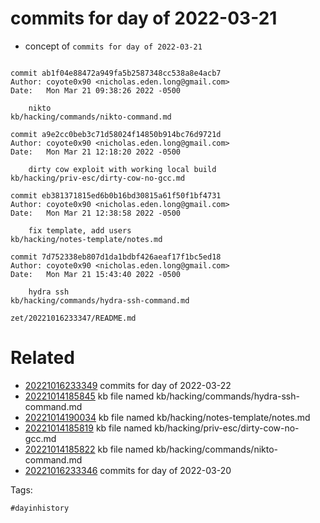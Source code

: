 # commits for day of 2022-03-21

- concept of `commits for day of 2022-03-21`

```

commit ab1f04e88472a949fa5b2587348cc538a8e4acb7
Author: coyote0x90 <nicholas.eden.long@gmail.com>
Date:   Mon Mar 21 09:38:26 2022 -0500

    nikto
kb/hacking/commands/nikto-command.md

commit a9e2cc0beb3c71d58024f14850b914bc76d9721d
Author: coyote0x90 <nicholas.eden.long@gmail.com>
Date:   Mon Mar 21 12:18:20 2022 -0500

    dirty cow exploit with working local build
kb/hacking/priv-esc/dirty-cow-no-gcc.md

commit eb381371815ed6b0b16bd30815a61f50f1bf4731
Author: coyote0x90 <nicholas.eden.long@gmail.com>
Date:   Mon Mar 21 12:38:58 2022 -0500

    fix template, add users
kb/hacking/notes-template/notes.md

commit 7d752338eb807d1da1bdbf426aeaf17f1bc5ed18
Author: coyote0x90 <nicholas.eden.long@gmail.com>
Date:   Mon Mar 21 15:43:40 2022 -0500

    hydra ssh
kb/hacking/commands/hydra-ssh-command.md
```

` zet/20221016233347/README.md `

# Related

- [20221016233349](/zet/20221016233349/README.md) commits for day of 2022-03-22
- [20221014185845](/zet/20221014185845/README.md) kb file named kb/hacking/commands/hydra-ssh-command.md
- [20221014190034](/zet/20221014190034/README.md) kb file named kb/hacking/notes-template/notes.md
- [20221014185819](/zet/20221014185819/README.md) kb file named kb/hacking/priv-esc/dirty-cow-no-gcc.md
- [20221014185822](/zet/20221014185822/README.md) kb file named kb/hacking/commands/nikto-command.md
- [20221016233346](/zet/20221016233346/README.md) commits for day of 2022-03-20

Tags:

    #dayinhistory
